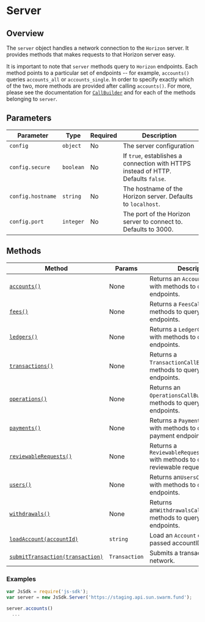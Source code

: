 # Server

## Overview

The `server` object handles a network connection to the `Horizon` server.  It provides methods that makes requests to that Horizon server easy.

It is important to note that `server` methods query to `Horizon` endpoints.  Each method points to a particular set of endpoints -- for example, `accounts()` queries `accounts_all` or `accounts_single`.  In order to specify exactly which of the two, more methods are provided after calling `accounts()`.  For more, please see the documentation for [`CallBuilder`][1] and for each of the methods belonging to `server`.

## Parameters

| Parameter         | Type      | Required | Description                              |
| ----------------- | --------- | -------- | ---------------------------------------- |
| `config`          | `object`  | No       | The server configuration                 |
| `config.secure`   | `boolean` | No       | If `true`, establishes a connection with HTTPS instead of HTTP.  Defaults `false`. |
| `config.hostname` | `string`  | No       | The hostname of the Horizon server.  Defaults to `localhost`. |
| `config.port`     | `integer` | No       | The port of the Horizon server to connect to.  Defaults to 3000. |

## Methods

| Method                                 | Params        | Description                              |
| -------------------------------------- | ------------- | ---------------------------------------- |
| [`accounts()`][2]                      | None          | Returns an `AccountCallBuilder` with methods to query account endpoints. |
| [`fees()`][3]                          | None          | Returns a `FeesCallBuilder` with methods to query fees endpoints. |
| [`ledgers()`][5]                       | None          | Returns a `LedgerCallBuilder` with methods to query ledger endpoints. |
| [`transactions()`][6]                  | None          | Returns a `TransactionCallBuilder` with methods to query transaction endpoints. |
| [`operations()`][7]                    | None          | Returns an `OperationsCallBuilder` with methods to query operation endpoints. |
| [`payments()`][8]                      | None          | Returns a `PaymentCallBuilder` with methods to query payment endpoints. |
| [`reviewableRequests()`][10]           | None          | Returns a `ReviewableRequestsCallBuilder` with methods to query reviewable requests endpoints. |
| [`users()`][12]                        | None          | Returns an`UsersCallBuilder` with methods to query users endpoints. |
| [`withdrawals()`][13]                  | None          | Returns an`WithdrawalsCallBuilder` with methods to query withdrawals endpoints. |
| [`loadAccount(accountId)`][14]         | `string`      | Load an `Account` details by passed accountID. |
| [`submitTransaction(transaction)`][15] | `Transaction` | Submits a transaction to the network.    |

### Examples

```js
var JsSdk = require('js-sdk');
var server = new JsSdk.Server('https://staging.api.sun.swarm.fund');

server.accounts()
  ...
```

[1]: ./call_builder.md
[2]: ./callbuilders/accounts.md
[3]: ./callbuilders/fees.md
[5]: ./callbuilders/ledgers.md
[6]: ./callbuilders/transactions.md
[7]: ./callbuilders/operations.md
[8]: ./callbuilders/payments.md
[10]: ./callbuilders/reviewable_request.md
[12]: ./callbuilders/users.md
[13]: ./callbuilders/withdrawals.md
[14]: ./load_account.md
[15]: ./submit_transaction.md